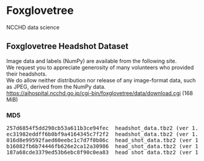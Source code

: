 # Foxglovetree
NCCHD data science

## Foxglovetree Headshot Dataset
Image data and labels (NumPy) are available from the following site.  
We request you to appreciate generosity of many volunteers who provided their headshots.  
We do allow neither distribution nor release of any image-format data, such as JPEG, derived from the NumPy data.  
https://aihospital.ncchd.go.jp/cgi-bin/foxglovetree/data/download.cgi (168 MiB)

### MD5
<pre>
257d6854f5dd298cb53a611b3ce94fec  headshot_data.tbz2 (ver 1.4, 2021-06-20)
ec31982eddff6b0bf9a4164345c7f2f2  headshot_data.tbz2 (ver 1.3, 2020-06-21)
016d8e99592faed60eebc1c7d7f0b86c  head_shot_data.tbz2 (ver 1.2, 2020-05-09)
b16082fb6b74446fb626e2ca12a30986  head_shot_data.tbz2 (ver 1.1, 2020-04-28)
187a68cde3379ed53b6ebc8f90c0ea83  head_shot_data.tbz2 (ver 1.0, 2020-04-24)
</pre>

